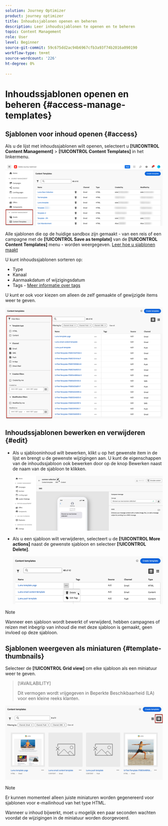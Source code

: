 ```yaml
---
solution: Journey Optimizer
product: journey optimizer
title: Inhoudssjablonen openen en beheren
description: Leer inhoudssjablonen te openen en te beheren
topic: Content Management
role: User
level: Beginner
source-git-commit: 59c675dd2ac94b6967cfb3a93f74b2016a090190
workflow-type: tm+mt
source-wordcount: '226'
ht-degree: 0%

---
```



# Inhoudssjablonen openen en beheren {#access-manage-templates}

## Sjablonen voor inhoud openen {#access}

Als u de lijst met inhoudssjablonen wilt openen, selecteert u **[!UICONTROL Content Management]** > **[!UICONTROL Content Templates]** in het linkermenu.

![](assets/content-template-list.png)

Alle sjablonen die op de huidige sandbox zijn gemaakt - van een reis of een campagne met de **[!UICONTROL Save as template]** van de **[!UICONTROL Content Templates]** menu - worden weergegeven. [Leer hoe u sjablonen maakt](#create-content-templates)

U kunt inhoudssjablonen sorteren op:
* Type
* Kanaal
* Aanmaakdatum of wijzigingsdatum
* Tags - [Meer informatie over tags](../start/search-filter-categorize.md#tags)

U kunt er ook voor kiezen om alleen de zelf gemaakte of gewijzigde items weer te geven.

![](assets/content-template-list-filters.png)

## Inhoudssjablonen bewerken en verwijderen {#edit}

* Als u sjablooninhoud wilt bewerken, klikt u op het gewenste item in de lijst en brengt u de gewenste wijzigingen aan. U kunt de eigenschappen van de inhoudssjabloon ook bewerken door op de knop Bewerken naast de naam van de sjabloon te klikken.

  ![](assets/content-template-edit.png)

* Als u een sjabloon wilt verwijderen, selecteert u de **[!UICONTROL More actions]** naast de gewenste sjabloon en selecteer **[!UICONTROL Delete]**.

  ![](assets/content-template-list-delete.png)

>[!NOTE]
>
>Wanneer een sjabloon wordt bewerkt of verwijderd, hebben campagnes of reizen met inbegrip van inhoud die met deze sjabloon is gemaakt, geen invloed op deze sjabloon.

## Sjablonen weergeven als miniaturen {#template-thumbnails}

Selecteer de **[!UICONTROL Grid view]** om elke sjabloon als een miniatuur weer te geven.

>[!AVAILABILITY]
>
>Dit vermogen wordt vrijgegeven in Beperkte Beschikbaarheid (LA) voor een kleine reeks klanten.

![](assets/content-template-grid-view.png)

>[!NOTE]
>
>Er kunnen momenteel alleen juiste miniaturen worden gegenereerd voor sjablonen voor e-mailinhoud van het type HTML.

Wanneer u inhoud bijwerkt, moet u mogelijk een paar seconden wachten voordat de wijzigingen in de miniatuur worden doorgevoerd.
